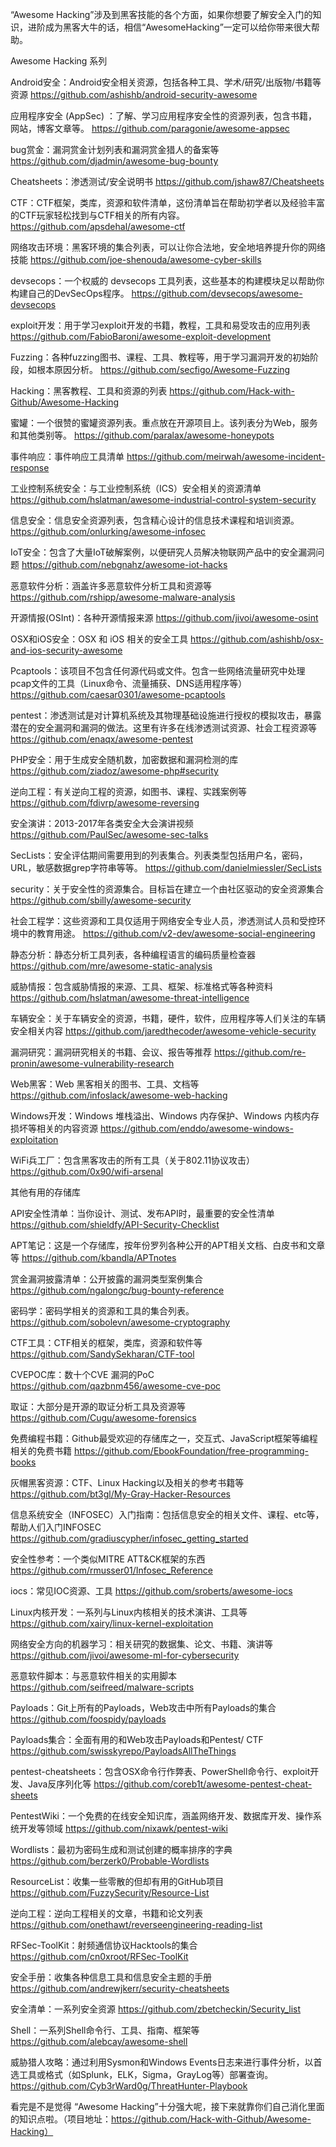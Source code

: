 
“Awesome Hacking”涉及到黑客技能的各个方面，如果你想要了解安全入门的知识，进阶成为黑客大牛的话，相信“AwesomeHacking”一定可以给你带来很大帮助。
 
Awesome Hacking 系列
 
Android安全：Android安全相关资源，包括各种工具、学术/研究/出版物/书籍等资源
https://github.com/ashishb/android-security-awesome
 
应用程序安全 (AppSec) ：了解、学习应用程序安全性的资源列表，包含书籍，网站，博客文章等。
https://github.com/paragonie/awesome-appsec
 
bug赏金：漏洞赏金计划列表和漏洞赏金猎人的备案等
https://github.com/djadmin/awesome-bug-bounty
 
Cheatsheets：渗透测试/安全说明书
https://github.com/jshaw87/Cheatsheets
 
CTF：CTF框架，类库，资源和软件清单，这份清单旨在帮助初学者以及经验丰富的CTF玩家轻松找到与CTF相关的所有内容。
https://github.com/apsdehal/awesome-ctf
 
网络攻击环境：黑客环境的集合列表，可以让你合法地，安全地培养提升你的网络技能
https://github.com/joe-shenouda/awesome-cyber-skills
 
devsecops：一个权威的 devsecops 工具列表，这些基本的构建模块足以帮助你构建自己的DevSecOps程序。
https://github.com/devsecops/awesome-devsecops
 
exploit开发：用于学习exploit开发的书籍，教程，工具和易受攻击的应用列表
https://github.com/FabioBaroni/awesome-exploit-development
 
Fuzzing：各种fuzzing图书、课程、工具、教程等，用于学习漏洞开发的初始阶段，如根本原因分析。
https://github.com/secfigo/Awesome-Fuzzing
 
Hacking：黑客教程、工具和资源的列表
https://github.com/Hack-with-Github/Awesome-Hacking
 
蜜罐：一个很赞的蜜罐资源列表。重点放在开源项目上。该列表分为Web，服务和其他类别等。
https://github.com/paralax/awesome-honeypots
 
事件响应：事件响应工具清单
https://github.com/meirwah/awesome-incident-response
 
工业控制系统安全：与工业控制系统（ICS）安全相关的资源清单
https://github.com/hslatman/awesome-industrial-control-system-security
 
信息安全：信息安全资源列表，包含精心设计的信息技术课程和培训资源。
https://github.com/onlurking/awesome-infosec
 
IoT安全：包含了大量IoT破解案例，以便研究人员解决物联网产品中的安全漏洞问题
https://github.com/nebgnahz/awesome-iot-hacks
 
恶意软件分析：涵盖许多恶意软件分析工具和资源等
https://github.com/rshipp/awesome-malware-analysis
 
开源情报(OSInt)：各种开源情报来源
https://github.com/jivoi/awesome-osint
 
OSX和iOS安全：OSX 和 iOS 相关的安全工具
https://github.com/ashishb/osx-and-ios-security-awesome
 
Pcaptools：该项目不包含任何源代码或文件。包含一些网络流量研究中处理pcap文件的工具（Linux命令、流量捕获、DNS适用程序等）
https://github.com/caesar0301/awesome-pcaptools
 
pentest：渗透测试是对计算机系统及其物理基础设施进行授权的模拟攻击，暴露潜在的安全漏洞和漏洞的做法。这里有许多在线渗透测试资源、社会工程资源等
https://github.com/enaqx/awesome-pentest
 
PHP安全：用于生成安全随机数，加密数据和漏洞检测的库
https://github.com/ziadoz/awesome-php#security
 
逆向工程：有关逆向工程的资源，如图书、课程、实践案例等
https://github.com/fdivrp/awesome-reversing
 
安全演讲：2013-2017年各类安全大会演讲视频
https://github.com/PaulSec/awesome-sec-talks
 
SecLists：安全评估期间需要用到的列表集合。列表类型包括用户名，密码，URL，敏感数据grep字符串等等。
https://github.com/danielmiessler/SecLists
 
security：关于安全性的资源集合。目标旨在建立一个由社区驱动的安全资源集合
https://github.com/sbilly/awesome-security
 
社会工程学：这些资源和工具仅适用于网络安全专业人员，渗透测试人员和受控环境中的教育用途。
https://github.com/v2-dev/awesome-social-engineering
 
静态分析：静态分析工具列表，各种编程语言的编码质量检查器
https://github.com/mre/awesome-static-analysis
 
威胁情报：包含威胁情报的来源、工具、框架、标准格式等各种资料
https://github.com/hslatman/awesome-threat-intelligence
 
车辆安全：关于车辆安全的资源，书籍，硬件，软件，应用程序等人们关注的车辆安全相关内容
https://github.com/jaredthecoder/awesome-vehicle-security
 
漏洞研究：漏洞研究相关的书籍、会议、报告等推荐
https://github.com/re-pronin/awesome-vulnerability-research
 
Web黑客：Web 黑客相关的图书、工具、文档等
https://github.com/infoslack/awesome-web-hacking
 
Windows开发：Windows 堆栈溢出、Windows 内存保护、Windows 内核内存损坏等相关的内容资源
https://github.com/enddo/awesome-windows-exploitation
 
WiFi兵工厂：包含黑客攻击的所有工具（关于802.11协议攻击）
https://github.com/0x90/wifi-arsenal
 
其他有用的存储库
 
API安全性清单：当你设计、测试、发布API时，最重要的安全性清单
https://github.com/shieldfy/API-Security-Checklist
 
APT笔记：这是一个存储库，按年份罗列各种公开的APT相关文档、白皮书和文章等
https://github.com/kbandla/APTnotes
 
赏金漏洞披露清单：公开披露的漏洞类型案例集合
https://github.com/ngalongc/bug-bounty-reference
 
密码学：密码学相关的资源和工具的集合列表。
https://github.com/sobolevn/awesome-cryptography
 
CTF工具：CTF相关的框架，类库，资源和软件等
https://github.com/SandySekharan/CTF-tool
 
CVEPOC库：数十个CVE 漏洞的PoC
https://github.com/qazbnm456/awesome-cve-poc
 
取证：大部分是开源的取证分析工具及资源等
https://github.com/Cugu/awesome-forensics
 
免费编程书籍：Github最受欢迎的存储库之一，交互式、JavaScript框架等编程相关的免费书籍
https://github.com/EbookFoundation/free-programming-books
 
灰帽黑客资源：CTF、Linux Hacking以及相关的参考书籍等
https://github.com/bt3gl/My-Gray-Hacker-Resources
 
信息系统安全（INFOSEC）入门指南：包括信息安全的相关文件、课程、etc等，帮助人们入门INFOSEC
https://github.com/gradiuscypher/infosec_getting_started
 
安全性参考：一个类似MITRE ATT&CK框架的东西
https://github.com/rmusser01/Infosec_Reference
 
iocs：常见IOC资源、工具
https://github.com/sroberts/awesome-iocs
 
Linux内核开发：一系列与Linux内核相关的技术演讲、工具等
https://github.com/xairy/linux-kernel-exploitation
 
网络安全方向的机器学习：相关研究的数据集、论文、书籍、演讲等
https://github.com/jivoi/awesome-ml-for-cybersecurity
 
恶意软件脚本：与恶意软件相关的实用脚本
https://github.com/seifreed/malware-scripts
 
Payloads：Git上所有的Payloads，Web攻击中所有Payloads的集合
https://github.com/foospidy/payloads
 
Payloads集合：全面有用的和Web攻击Payloads和Pentest/ CTF
https://github.com/swisskyrepo/PayloadsAllTheThings
 
pentest-cheatsheets：包含OSX命令行作弊表、PowerShell命令行、exploit开发、Java反序列化等
https://github.com/coreb1t/awesome-pentest-cheat-sheets
 
PentestWiki：一个免费的在线安全知识库，涵盖网络开发、数据库开发、操作系统开发等领域
https://github.com/nixawk/pentest-wiki
 
Wordlists：最初为密码生成和测试创建的概率排序的字典
https://github.com/berzerk0/Probable-Wordlists
 
ResourceList：收集一些零散的但却有用的GitHub项目
https://github.com/FuzzySecurity/Resource-List
 
逆向工程：逆向工程相关的文章，书籍和论文列表
https://github.com/onethawt/reverseengineering-reading-list
 
RFSec-ToolKit：射频通信协议Hacktools的集合
https://github.com/cn0xroot/RFSec-ToolKit
 
安全手册：收集各种信息工具和信息安全主题的手册
https://github.com/andrewjkerr/security-cheatsheets
 
安全清单：一系列安全资源
https://github.com/zbetcheckin/Security_list
 
Shell：一系列Shell命令行、工具、指南、框架等
https://github.com/alebcay/awesome-shell
 
威胁猎人攻略：通过利用Sysmon和Windows Events日志来进行事件分析，以首选工具或格式（如Splunk，ELK，Sigma，GrayLog等）部署查询。
https://github.com/Cyb3rWard0g/ThreatHunter-Playbook
 
看完是不是觉得 “Awesome Hacking”十分强大呢，接下来就靠你们自己消化里面的知识点啦。（项目地址：https://github.com/Hack-with-Github/Awesome-Hacking）
